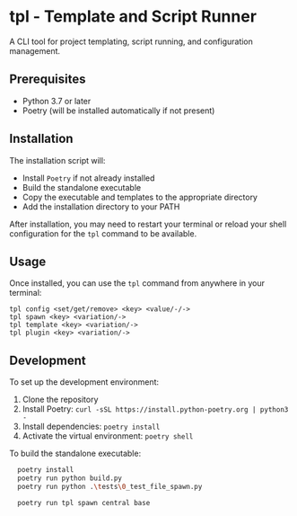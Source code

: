 # tpl - Template and Script Runner

A CLI tool for project templating, script running, and configuration management.

## Prerequisites

- Python 3.7 or later
- Poetry (will be installed automatically if not present)

## Installation

The installation script will:
- Install `Poetry` if not already installed
- Build the standalone executable
- Copy the executable and templates to the appropriate directory
- Add the installation directory to your PATH

After installation, you may need to restart your terminal or reload your shell configuration for the `tpl` command to be available.

## Usage

Once installed, you can use the `tpl` command from anywhere in your terminal:

  ```
  tpl config <set/get/remove> <key> <value/-/->
  tpl spawn <key> <variation/->
  tpl template <key> <variation/->
  tpl plugin <key> <variation/->
  ```

## Development

To set up the development environment:

1. Clone the repository
2. Install Poetry: `curl -sSL https://install.python-poetry.org | python3 -`
3. Install dependencies: `poetry install`
4. Activate the virtual environment: `poetry shell`

To build the standalone executable:

```sh
  poetry install
  poetry run python build.py
  poetry run python .\tests\0_test_file_spawn.py

  poetry run tpl spawn central base
```
